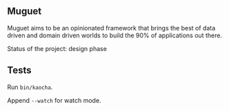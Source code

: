 ## Muguet

Muguet aims to be an opinionated framework that brings the best of 
data driven and domain driven worlds to build the 90% of applications out there.

Status of the project: design phase

## Tests

Run `bin/kaocha`. 

Append `--watch` for watch mode.
